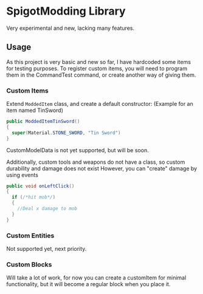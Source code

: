 # SpigotModding Library
Very experimental and new, lacking many features.
## Usage
As this project is very basic and new so far, I have hardcoded some items for testing purposes.
To register custom items, you will need to program them in the CommandTest command, or create another way of giving them.

### Custom Items
Extend `ModdedItem` class, and create a default constructor:
(Example for an item named TinSword)
```java
public ModdedItemTinSword()
{
  super(Material.STONE_SWORD, "Tin Sword")
}
```
CustomModelData is not yet supported, but will be soon.

Additionally, custom tools and weapons do not have a class, so custom durability and damage does not exist
However, you can "create" damage by using events
```java
public void onLeftClick()
{
  if (/*hit mob*/)
  {
    //Deal x damage to mob
  }
}
```
### Custom Entities
Not supported yet, next priority.
### Custom Blocks
Will take a lot of work, for now you can create a customItem for minimal functionality, but it will become a regular block when you place it.
